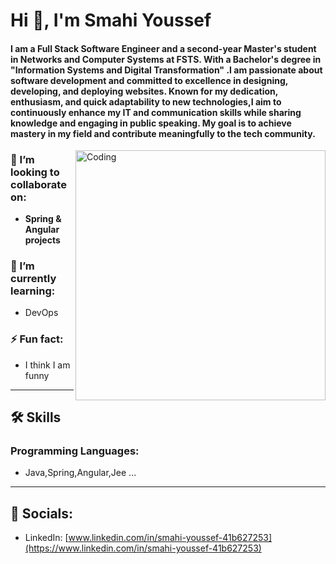 # Hi 👋, I'm Smahi Youssef

<h4> I am a Full Stack Software Engineer and a second-year Master's student in Networks and Computer Systems at FSTS. With a Bachelor's degree in "Information Systems and Digital Transformation" .I am passionate about software development and committed to excellence in designing, developing, and deploying websites. Known for my dedication, enthusiasm, and quick adaptability to new technologies,I aim to continuously enhance my IT and communication skills while sharing knowledge and engaging in public speaking. My goal is to achieve mastery in my field and contribute meaningfully to the tech community.</h4>

<img align="right" alt="Coding" width="400" src="https://cdn.dribbble.com/users/1162077/screenshots/3848914/programmer.gif">

### 💟 I’m looking to collaborate on:
- **Spring & Angular projects**

### 🌱 I’m currently learning:
- DevOps



### ⚡ Fun fact:
- I think I am funny

---

## 🛠 Skills

### Programming Languages:
- Java,Spring,Angular,Jee ...

---

## 👤 Socials:

- LinkedIn: [www.linkedin.com/in/smahi-youssef-41b627253](https://www.linkedin.com/in/smahi-youssef-41b627253)

